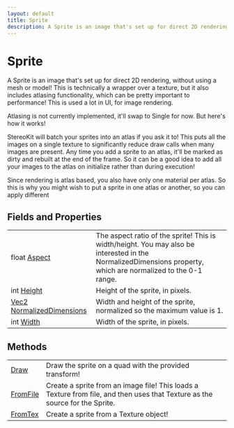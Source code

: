 ```yaml
---
layout: default
title: Sprite
description: A Sprite is an image that's set up for direct 2D rendering, without using a mesh or model! This is technically a wrapper over a texture, but it also includes atlasing functionality, which can be pretty important to performance! This is used a lot in UI, for image rendering.  Atlasing is not currently implemented, it'll swap to Single for now. But here's how it works!  StereoKit will batch your sprites into an atlas if you ask it to! This puts all the images on a single texture to significantly reduce draw calls when many images are present. Any time you add a sprite to an atlas, it'll be marked as dirty and rebuilt at the end of the frame. So it can be a good idea to add all your images to the atlas on initialize rather than during execution!  Since rendering is atlas based, you also have only one material per atlas. So this is why you might wish to put a sprite in one atlas or another, so you can apply different
---
```

# Sprite

A Sprite is an image that's set up for direct 2D rendering, without using
a mesh or model! This is technically a wrapper over a texture, but it also includes
atlasing functionality, which can be pretty important to performance! This is used
a lot in UI, for image rendering.

Atlasing is not currently implemented, it'll swap to Single for now. But here's how it
works!

StereoKit will batch your sprites into an atlas if you ask it to! This puts all the
images on a single texture to significantly reduce draw calls when many images are
present. Any time you add a sprite to an atlas, it'll be marked as dirty and rebuilt
at the end of the frame. So it can be a good idea to add all your images to the atlas on
initialize rather than during execution!

Since rendering is atlas based, you also have only one material per atlas. So this is
why you might wish to put a sprite in one atlas or another, so you can apply different


## Fields and Properties

|  |  |
|--|--|
|float [Aspect]({{site.url}}/Pages/Reference/Sprite/Aspect.html)|The aspect ratio of the sprite! This is width/height. You may also be interested in the NormalizedDimensions property, which are normalized to the 0-1 range.|
|int [Height]({{site.url}}/Pages/Reference/Sprite/Height.html)|Height of the sprite, in pixels.|
|[Vec2]({{site.url}}/Pages/Reference/Vec2.html) [NormalizedDimensions]({{site.url}}/Pages/Reference/Sprite/NormalizedDimensions.html)|Width and height of the sprite, normalized so the maximum value is 1.|
|int [Width]({{site.url}}/Pages/Reference/Sprite/Width.html)|Width of the sprite, in pixels.|



## Methods

|  |  |
|--|--|
|[Draw]({{site.url}}/Pages/Reference/Sprite/Draw.html)|Draw the sprite on a quad with the provided transform!|
|[FromFile]({{site.url}}/Pages/Reference/Sprite/FromFile.html)|Create a sprite from an image file! This loads a Texture from file, and then uses that Texture as the source for the Sprite.|
|[FromTex]({{site.url}}/Pages/Reference/Sprite/FromTex.html)|Create a sprite from a Texture object!|


